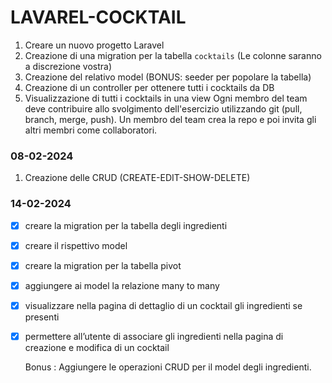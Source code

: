 # LAVAREL-COCKTAIL

1. Creare un nuovo progetto Laravel
2. Creazione di una migration per la tabella `cocktails` (Le colonne saranno a discrezione vostra)
3. Creazione del relativo model (BONUS: seeder per popolare la tabella)
4. Creazione di un controller per ottenere tutti i cocktails da DB
5. Visualizzazione di tutti i cocktails in una view
   Ogni membro del team deve contribuire allo svolgimento dell'esercizio utilizzando git
   (pull, branch, merge, push).
   Un membro del team crea la repo e poi invita gli altri membri come collaboratori.

### 08-02-2024

1. Creazione delle CRUD (CREATE-EDIT-SHOW-DELETE)

### 14-02-2024

-   [x] creare la migration per la tabella degli ingredienti
-   [x] creare il rispettivo model
-   [x] creare la migration per la tabella pivot
-   [x] aggiungere ai model la relazione many to many
-   [x] visualizzare nella pagina di dettaglio di un cocktail gli ingredienti se presenti
-   [x] permettere all’utente di associare gli ingredienti nella pagina di creazione e modifica di un cocktail

    Bonus : Aggiungere le operazioni CRUD per il model degli ingredienti.
